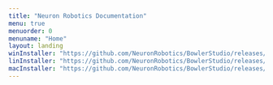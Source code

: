 ```yaml
---
title: "Neuron Robotics Documentation"
menu: true
menuorder: 0
menuname: "Home"
layout: landing
winInstaller: "https://github.com/NeuronRobotics/BowlerStudio/releases/download/0.3.3/Windows-BowlerStudio-0.3.3.exe"
linInstaller: "https://github.com/NeuronRobotics/BowlerStudio/releases/download/0.3.3/Ubuntu-BowlerStudio-0.3.3.deb"
macInstaller: "https://github.com/NeuronRobotics/BowlerStudio/releases/download/0.3.3/MacOSX-BowlerStudio-0.3.3.zip"
---
```


